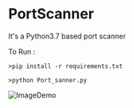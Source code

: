 # PortScanner


It's a Python3.7 based port scanner


To Run :

``` >pip install -r requirements.txt ```


``` >python Port_sanner.py ```


![ImageDemo](/demo.png)
